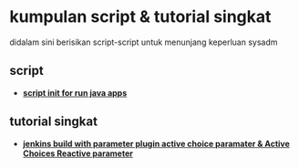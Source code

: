 # kumpulan script & tutorial singkat
didalam sini berisikan script-script untuk menunjang keperluan sysadm

## script
* **[script init for run java apps](https://github.com/akbaribnu/kumpulan-script/blob/master/run-java-apps.sh)**

## tutorial singkat
* **[jenkins build with parameter plugin active choice paramater & Active Choices Reactive parameter](#)**
